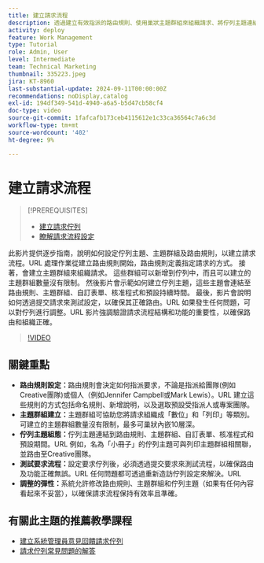 ```yaml
---
title: 建立請求流程
description: 透過建立有效指派的路由規則、使用巢狀主題群組來組織請求、將佇列主題連結至工作流程、測試請求流程功能並進行彈性調整以確保準確性和效率，來最佳化請求管理。
activity: deploy
feature: Work Management
type: Tutorial
role: Admin, User
level: Intermediate
team: Technical Marketing
thumbnail: 335223.jpeg
jira: KT-8960
last-substantial-update: 2024-09-11T00:00:00Z
recommendations: noDisplay,catalog
exl-id: 194df349-541d-4940-a6a5-b5d47cb58cf4
doc-type: video
source-git-commit: 1fafcafb173ceb4115612e1c33ca36564c7a6c3d
workflow-type: tm+mt
source-wordcount: '402'
ht-degree: 9%

---
```


# 建立請求流程

>[!PREREQUISITES]
>
>* [建立請求佇列](/help/manage-work/request-queues/create-a-request-queue.md)
>* [瞭解請求流程設定](/help/manage-work/request-queues/understand-settings-for-a-flow-request.md)

此影片提供逐步指南，說明如何設定佇列主題、主題群組及路由規則，以建立請求流程。&#x200B;URL 處理作業從建立路由規則開始，路由規則定義指定請求的方式&#x200B;。 接著，會建立主題群組來組織請求&#x200B;。 這些群組可以新增到佇列中，而且可以建立的主題群組數量沒有限制。
然後影片會示範如何建立佇列主題，這些主題會連結至路由規則、主題群組、自訂表單、核准程式和預設持續時間。
最後，影片會說明如何透過提交請求來測試設定，以確保其正確路由。&#x200B;URL 如果發生任何問題，可以對佇列進行調整。&#x200B;URL 影片強調驗證請求流程結構和功能的重要性，以確保路由和組織正確。

>[!VIDEO](https://video.tv.adobe.com/v/3433833/?quality=12&learn=on&captions=chi_hant)

## 關鍵重點

* **路由規則設定：**&#x200B;路由規則會決定如何指派要求，不論是指派給團隊(例如Creative團隊)或個人（例如Jennifer Campbell或Mark Lewis）。&#x200B;URL 建立這些規則的方式包括命名規則、新增說明，以及選取預設受指派人或專案團隊。
* **主題群組建立：**&#x200B;主題群組可協助您將請求組織成「數位」和「列印」等類別&#x200B;。 可建立的主題群組數量沒有限制，最多可巢狀內嵌10層深。
* **佇列主題組態：**&#x200B;佇列主題連結到路由規則、主題群組、自訂表單、核准程式和預設期間。&#x200B;URL 例如，名為「小冊子」的佇列主題可與列印主題群組相關聯，並路由至Creative團隊。
* **測試要求流程：**&#x200B;設定要求佇列後，必須透過提交要求來測試流程，以確保路由及功能正確無誤。&#x200B;URL 任何問題都可透過重新造訪佇列設定來解決。&#x200B;URL
* **調整的彈性：**&#x200B;系統允許修改路由規則、主題群組和佇列主題（如果有任何內容看起來不妥當），以確保請求流程保持有效率且準確。


## 有關此主題的推薦教學課程

* [建立系統管理員意見回饋請求佇列](/help/manage-work/request-queues/create-a-system-admin-feedback-request-queue.md)
* [請求佇列常見問題的解答](/help/manage-work/request-queues/request-queue-faq.md)



